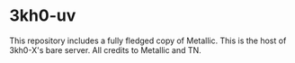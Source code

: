 # 3kh0-uv

This repository includes a fully fledged copy of Metallic.
This is the host of 3kh0-X's bare server.
All credits to Metallic and TN.
